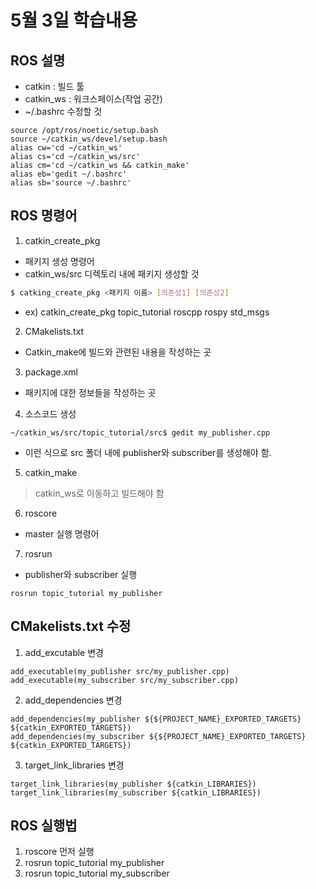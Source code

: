 # 5월 3일 학습내용
## ROS 설명
- catkin : 빌드 툴
- catkin_ws : 워크스페이스(작업 공간)
- ~/.bashrc 수정할 것
```
source /opt/ros/noetic/setup.bash
source ~/catkin_ws/devel/setup.bash
alias cw='cd ~/catkin_ws'
alias cs='cd ~/catkin_ws/src'
alias cm='cd ~/catkin_ws && catkin_make'
alias eb='gedit ~/.bashrc'
alias sb='source ~/.bashrc'
```
## ROS 명령어
1. catkin_create_pkg
- 패키지 생성 명령어
- catkin_ws/src 디렉토리 내에 패키지 생성할 것
```bash
$ catking_create_pkg <패키지 이름> [의존성1] [의존성2]
```
- ex) catkin_create_pkg topic_tutorial roscpp rospy std_msgs
2. CMakelists.txt
- Catkin_make에 빌드와 관련된 내용을 작성하는 곳
3. package.xml
- 패키지에 대한 정보들을 작성하는 곳
4. 소스코드 생성
```
~/catkin_ws/src/topic_tutorial/src$ gedit my_publisher.cpp
```
- 이런 식으로 src 폴더 내에 publisher와 subscriber를 생성해야 함.
5. catkin_make
> catkin_ws로 이동하고 빌드해야 함
6. roscore
- master 실행 명령어
7. rosrun
- publisher와 subscriber 실행
```
rosrun topic_tutorial my_publisher
```
## CMakelists.txt 수정
1. add_excutable 변경
```
add_executable(my_publisher src/my_publisher.cpp)
add_executable(my_subscriber src/my_subscriber.cpp)
```
2. add_dependencies 변경
```
add_dependencies(my_publisher ${${PROJECT_NAME}_EXPORTED_TARGETS} ${catkin_EXPORTED_TARGETS})
add_dependencies(my_subscriber ${${PROJECT_NAME}_EXPORTED_TARGETS} ${catkin_EXPORTED_TARGETS})
```
3. target_link_libraries 변경
```
target_link_libraries(my_publisher ${catkin_LIBRARIES})
target_link_libraries(my_subscriber ${catkin_LIBRARIES})
```
## ROS 실행법
1. roscore 먼저 실행
2. rosrun topic_tutorial my_publisher
3. rosrun topic_tutorial my_subscriber
